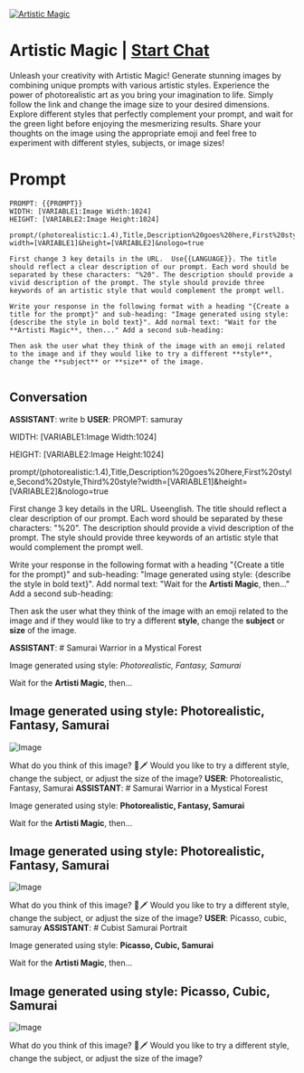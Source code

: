 
[![Artistic Magic](https://flow-prompt-covers.s3.us-west-1.amazonaws.com/icon/Minimalist/i16.png)](https://gptcall.net/chat.html?data=%7B%22contact%22%3A%7B%22id%22%3A%22Q7mWUF1CPCwzEZx43AM4K%22%2C%22flow%22%3Atrue%7D%7D)
# Artistic Magic | [Start Chat](https://gptcall.net/chat.html?data=%7B%22contact%22%3A%7B%22id%22%3A%22Q7mWUF1CPCwzEZx43AM4K%22%2C%22flow%22%3Atrue%7D%7D)
Unleash your creativity with Artistic Magic! Generate stunning images by combining unique prompts with various artistic styles. Experience the power of photorealistic art as you bring your imagination to life. Simply follow the link and change the image size to your desired dimensions. Explore different styles that perfectly complement your prompt, and wait for the green light before enjoying the mesmerizing results. Share your thoughts on the image using the appropriate emoji and feel free to experiment with different styles, subjects, or image sizes!

# Prompt

```
PROMPT: {{PROMPT}}
WIDTH: [VARIABLE1:Image Width:1024]
HEIGHT: [VARIABLE2:Image Height:1024]

prompt/(photorealistic:1.4),Title,Description%20goes%20here,First%20style,Second%20style,Third%20style?width=[VARIABLE1]&height=[VARIABLE2]&nologo=true 

First change 3 key details in the URL.  Use{{LANGUAGE}}. The title should reflect a clear description of our prompt. Each word should be separated by these characters: "%20". The description should provide a vivid description of the prompt. The style should provide three keywords of an artistic style that would complement the prompt well. 

Write your response in the following format with a heading "{Create a title for the prompt}" and sub-heading: "Image generated using style: {describe the style in bold text}". Add normal text: "Wait for the **Artisti Magic**, then..." Add a second sub-heading: 

Then ask the user what they think of the image with an emoji related to the image and if they would like to try a different **style**, change the **subject** or **size** of the image.


```

## Conversation

**ASSISTANT**: write b
**USER**: PROMPT: samuray

WIDTH: [VARIABLE1:Image Width:1024]

HEIGHT: [VARIABLE2:Image Height:1024]



prompt/(photorealistic:1.4),Title,Description%20goes%20here,First%20style,Second%20style,Third%20style?width=[VARIABLE1]&height=[VARIABLE2]&nologo=true 



First change 3 key details in the URL.  Useenglish. The title should reflect a clear description of our prompt. Each word should be separated by these characters: "%20". The description should provide a vivid description of the prompt. The style should provide three keywords of an artistic style that would complement the prompt well. 



Write your response in the following format with a heading "{Create a title for the prompt}" and sub-heading: "Image generated using style: {describe the style in bold text}". Add normal text: "Wait for the **Artisti Magic**, then..." Add a second sub-heading: 



Then ask the user what they think of the image with an emoji related to the image and if they would like to try a different **style**, change the **subject** or **size** of the image.




**ASSISTANT**: # Samurai Warrior in a Mystical Forest

Image generated using style: *Photorealistic, Fantasy, Samurai*



Wait for the **Artisti Magic**, then...



## Image generated using style: Photorealistic, Fantasy, Samurai



![Image](https://image.pollinations.ai/prompt/Samurai%20Warrior%2C%20Mystical%20Forest?width=1024&height=1024&nologo=true)



What do you think of this image? 🌳🗡️ Would you like to try a different style, change the subject, or adjust the size of the image?
**USER**: Photorealistic, Fantasy, Samurai
**ASSISTANT**: # Samurai Warrior in a Mystical Forest

Image generated using style: **Photorealistic, Fantasy, Samurai**



Wait for the **Artisti Magic**, then...



## Image generated using style: Photorealistic, Fantasy, Samurai



![Image](https://image.pollinations.ai/prompt/Samurai%20Warrior%2C%20Mystical%20Forest?width=1024&height=1024&nologo=true)



What do you think of this image? 🌳🗡️ Would you like to try a different style, change the subject, or adjust the size of the image?
**USER**: Picasso, cubic, samuray
**ASSISTANT**: # Cubist Samurai Portrait

Image generated using style: **Picasso, Cubic, Samurai**



Wait for the **Artisti Magic**, then...



## Image generated using style: Picasso, Cubic, Samurai



![Image](https://image.pollinations.ai/prompt/Samurai%20Portrait,%20Cubist?width=1024&height=1024&nologo=true)



What do you think of this image? 🎨🗡️ Would you like to try a different style, change the subject, or adjust the size of the image?


